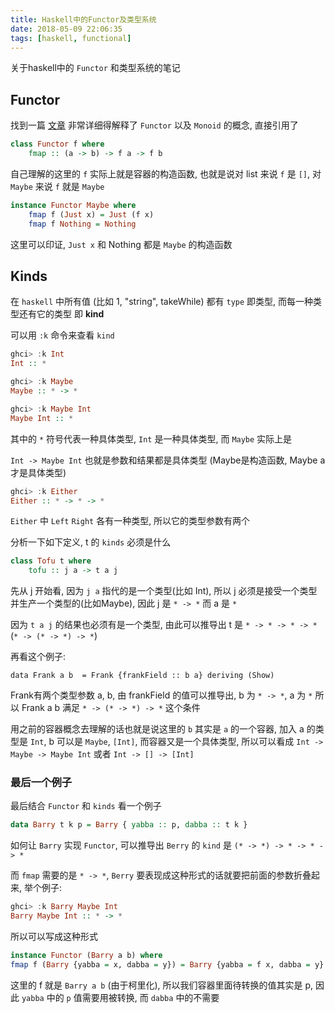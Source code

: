 ```yaml
---
title: Haskell中的Functor及类型系统
date: 2018-05-09 22:06:35
tags: [haskell, functional]
---
```


关于haskell中的 `Functor` 和类型系统的笔记

<!-- more -->

Functor
--------

找到一篇 [文章][Functor] 非常详细得解释了 `Functor` 以及 `Monoid` 的概念, 直接引用了

[Functor]: http://jiyinyiyong.github.io/monads-in-pictures/

```haskell
class Functor f where  
    fmap :: (a -> b) -> f a -> f b  
```

自己理解的这里的 `f` 实际上就是容器的构造函数, 也就是说对 list 来说 `f` 是 `[]`,
对 `Maybe` 来说 `f` 就是 `Maybe`

```haskell
instance Functor Maybe where  
    fmap f (Just x) = Just (f x)  
    fmap f Nothing = Nothing  
```

这里可以印证, `Just x` 和 Nothing 都是 `Maybe` 的构造函数

Kinds
--------

在 `haskell` 中所有值 (比如 1, "string", takeWhile) 都有 `type` 即类型, 
而每一种类型还有它的类型 即 __kind__

可以用 `:k` 命令来查看 `kind`

```haskell
ghci> :k Int  
Int :: *  
```

```haskell
ghci> :k Maybe  
Maybe :: * -> *  
```

```haskell
ghci> :k Maybe Int  
Maybe Int :: *  
```

其中的 `*` 符号代表一种具体类型, `Int` 是一种具体类型, 而 `Maybe` 实际上是

`Int -> Maybe Int` 也就是参数和结果都是具体类型 (Maybe是构造函数, Maybe a 才是具体类型)

```haskell
ghci> :k Either  
Either :: * -> * -> *  
```

`Either` 中 `Left` `Right` 各有一种类型, 所以它的类型参数有两个

 分析一下如下定义, t 的 `kinds` 必须是什么

```haskell
class Tofu t where  
    tofu :: j a -> t a j  
```

先从 j 开始看, 因为 `j a` 指代的是一个类型(比如 Int), 所以 j 必须是接受一个类型并生产一个类型的(比如Maybe),
因此 j 是 `* -> *` 而 a 是 `*`

因为 `t a j` 的结果也必须有是一个类型, 由此可以推导出 t 是 `* -> * -> * -> *` (`* -> (* -> *) -> *`)

再看这个例子:

```hasell
data Frank a b  = Frank {frankField :: b a} deriving (Show)  
```

Frank有两个类型参数 a, b, 由 frankField 的值可以推导出, b 为 `* -> *`, a 为 `*`
所以 Frank a b 满足 `* -> (* -> *) -> *` 这个条件

用之前的容器概念去理解的话也就是说这里的 `b` 其实是 `a` 的一个容器,
加入 a 的类型是 `Int`, b 可以是 `Maybe`, `[Int]`, 而容器又是一个具体类型,
所以可以看成 `Int -> Maybe -> Maybe Int`
或者 `Int -> [] -> [Int]`

### 最后一个例子

最后结合 `Functor` 和 `kinds` 看一个例子

```haskell
data Barry t k p = Barry { yabba :: p, dabba :: t k }  
```

如何让 `Barry` 实现 `Functor`,
可以推导出 `Berry` 的 `kind` 是 `(* -> *) -> * -> * -> *`

而 `fmap` 需要的是 `* -> *`, `Berry` 要表现成这种形式的话就要把前面的参数折叠起来,
举个例子:

```haskell
ghci> :k Barry Maybe Int                                              │
Barry Maybe Int :: * -> *
```

所以可以写成这种形式

```haskell
instance Functor (Barry a b) where
fmap f (Barry {yabba = x, dabba = y}) = Barry {yabba = f x, dabba = y}  
```

这里的 f 就是 `Barry a b` (由于柯里化), 所以我们容器里面待转换的值其实是 p,
因此 `yabba` 中的 `p` 值需要用被转换, 而 `dabba` 中的不需要 
